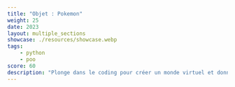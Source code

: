 ```yaml
---
title: "Objet : Pokemon"
weight: 25
date: 2023
layout: multiple_sections
showcase: ./resources/showcase.webp
tags:
    - python
    - poo
score: 60
description: "Plonge dans le coding pour créer un monde virtuel et donne vie à tes propres pokémons avec la magie de la programmation orientée objet. 🌟💻🔮"
---
```

